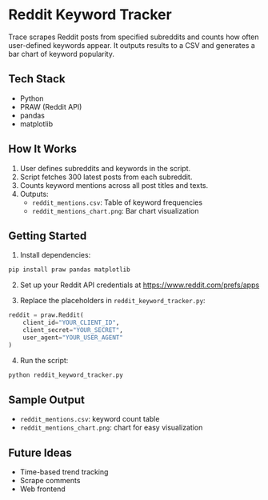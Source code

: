 # Reddit Keyword Tracker

Trace scrapes Reddit posts from specified subreddits and counts how often user-defined keywords appear. 
It outputs results to a CSV and generates a bar chart of keyword popularity.

## Tech Stack
- Python
- PRAW (Reddit API)
- pandas
- matplotlib

## How It Works
1. User defines subreddits and keywords in the script.
2. Script fetches 300 latest posts from each subreddit.
3. Counts keyword mentions across all post titles and texts.
4. Outputs:
   - `reddit_mentions.csv`: Table of keyword frequencies
   - `reddit_mentions_chart.png`: Bar chart visualization

## Getting Started

1. Install dependencies:

```bash
pip install praw pandas matplotlib
```

2. Set up your Reddit API credentials at https://www.reddit.com/prefs/apps

3. Replace the placeholders in `reddit_keyword_tracker.py`:

```python
reddit = praw.Reddit(
    client_id="YOUR_CLIENT_ID",
    client_secret="YOUR_SECRET",
    user_agent="YOUR_USER_AGENT"
)
```

4. Run the script:

```bash
python reddit_keyword_tracker.py
```

## Sample Output

- `reddit_mentions.csv`: keyword count table
- `reddit_mentions_chart.png`: chart for easy visualization

## Future Ideas

- Time-based trend tracking
- Scrape comments 
- Web frontend

